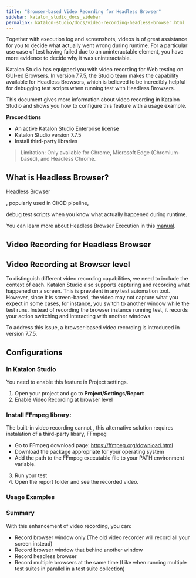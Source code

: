 ```yaml
---
title: "Browser-based Video Recording for Headless Browser"
sidebar: katalon_studio_docs_sidebar
permalink: katalon-studio/docs/video-recording-headless-browser.html
---
```

Together with execution log and screenshots, videos is of great assistance for you to decide what actually went wrong during runtime. For a particular use case of test having failed due to an uninteractable element, you have more evidence to decide why it was uninteractable. 

Katalon Studio has equipped you with video recording for Web testing on GUI-ed Browsers. In version 7.7.5, the Studio team makes the capability available for Headless Browsers, which is believed to be incredibly helpful for debugging test scripts when running test with Headless Browsers.

This document gives more information about video recording in Katalon Studio and shows you how to configure this feature with a usage example.

**Preconditions**

* An active Katalon Studio Enterprise license
* Katalon Studio version 7.7.5
* Install third-party libraries

> Limitation: Only available for Chrome, Microsoft Edge (Chromium-based), and Headless Chrome. 

## What is Headless Browser?

Headless Browser 

, popularly used in CI/CD pipeline, 

debug test scripts when you know what actually happened during runtime. 

You can learn more about Headless Browser Execution in this [manual](https://docs.katalon.com/katalon-studio/docs/headless-browsers-execution.html).

## Video Recording for Headless Browser


## Video Recording at Browser level 

To distinguish different video recording capabilities, we need to include the context of each. Katalon Studio also supports capturing and recording what happened on a screen. This is prevalent in any test automation tool. However, since it is screen-based, the video may not capture what you expect in some cases, for instance, you switch to another window while the test runs. Instead of recording the browser instance running test, it records your action switching and interacting with another windows. 

To address this issue, a browser-based video recording is introduced in version 7.7.5. 



## Configurations

### In Katalon Studio

You need to enable this feature in Project settings.

1. Open your project and go to **Project/Settings/Report**
2. Enable Video Recording at browser level

### Install FFmpeg library:

The built-in video recording cannot , this alternative solution requires instalation of a third-party libary, FFmpeg

* Go to FFmpeg download page: https://ffmpeg.org/download.html
* Download the package appropriate for your operating system
* Add the path to the FFmpeg executable file to your PATH environment variable.

3. Run your test
4. Open the report folder and see the recorded video.

### Usage Examples

### Summary 

With this enhancement of video recording, you can:

* Record browser window only (The old video recorder will record all your screen instead)
* Record browser window that behind another window
* Record headless browser
* Record multiple browsers at the same time (Like when running multiple test suites in parallel in a test suite collection)



